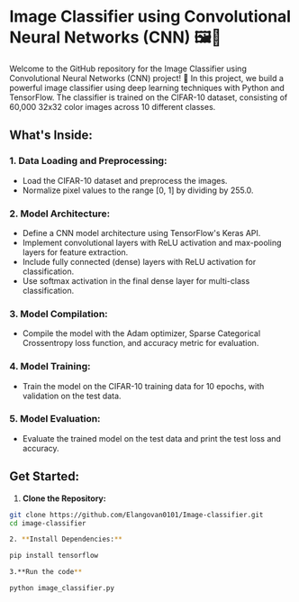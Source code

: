 # Image Classifier using Convolutional Neural Networks (CNN) 🖼️🧠

Welcome to the GitHub repository for the Image Classifier using Convolutional Neural Networks (CNN) project! 🌟 In this project, we build a powerful image classifier using deep learning techniques with Python and TensorFlow. The classifier is trained on the CIFAR-10 dataset, consisting of 60,000 32x32 color images across 10 different classes.

## What's Inside:

### 1. Data Loading and Preprocessing:
- Load the CIFAR-10 dataset and preprocess the images.
- Normalize pixel values to the range [0, 1] by dividing by 255.0.

### 2. Model Architecture:
- Define a CNN model architecture using TensorFlow's Keras API.
- Implement convolutional layers with ReLU activation and max-pooling layers for feature extraction.
- Include fully connected (dense) layers with ReLU activation for classification.
- Use softmax activation in the final dense layer for multi-class classification.

### 3. Model Compilation:
- Compile the model with the Adam optimizer, Sparse Categorical Crossentropy loss function, and accuracy metric for evaluation.

### 4. Model Training:
- Train the model on the CIFAR-10 training data for 10 epochs, with validation on the test data.

### 5. Model Evaluation:
- Evaluate the trained model on the test data and print the test loss and accuracy.

## Get Started:
1. **Clone the Repository:**
```bash
git clone https://github.com/Elangovan0101/Image-classifier.git
cd image-classifier

2. **Install Dependencies:**

pip install tensorflow

3.**Run the code**

python image_classifier.py


